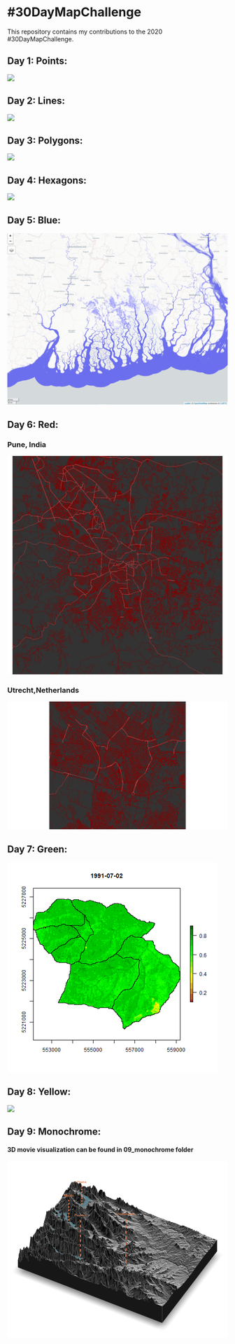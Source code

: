 # #30DayMapChallenge

This repository contains my contributions to the 2020 #30DayMapChallenge.  



## Day 1: Points:

![](https://github.com/devalc/MyContributions_to_30DayMapChallenge/blob/main/01_points/R/total_coliform_max1.gif)

## Day 2: Lines:

![](https://github.com/devalc/MyContributions_to_30DayMapChallenge/blob/main/02_lines/R/02_30DayMapChallenge.png)

## Day 3: Polygons:

![](https://github.com/devalc/MyContributions_to_30DayMapChallenge/blob/main/03_polygons/R/03_30DayMapChallenge.png)

## Day 4: Hexagons:

![](https://github.com/devalc/MyContributions_to_30DayMapChallenge/blob/main/04_hexagons/R/04_30DatMapChallenge.png)

## Day 5: Blue:

![](https://github.com/devalc/30DayMapChallenge/blob/main/05_blue/R/05_30DatMapChallenge.PNG) 

## Day 6: Red:

### Pune, India
![](https://github.com/devalc/30DayMapChallenge/blob/main/06_red/R/RoadNetworkPune.png) 

### Utrecht,Netherlands
![](https://github.com/devalc/30DayMapChallenge/blob/main/06_red/R/RoadNetworkUtrecht.png) 

## Day 7: Green:

![](https://github.com/devalc/30DayMapChallenge/blob/main/07_green/R/07_30DatMapChallenge.gif)

## Day 8: Yellow:

![](https://github.com/devalc/30DayMapChallenge/blob/main/08_yellow/R/08_30DayMapChallenge.gif)


## Day 9: Monochrome:

#### 3D movie visualization can be found in 09_monochrome folder 

![](https://github.com/devalc/30DayMapChallenge/blob/main/09_monochrome/R/pune294.png)

